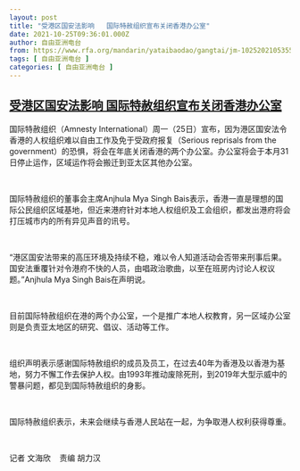 ```yaml
---
layout: post
title: "受港区国安法影响   国际特赦组织宣布关闭香港办公室"
date: 2021-10-25T09:36:01.000Z
author: 自由亚洲电台
from: https://www.rfa.org/mandarin/yataibaodao/gangtai/jm-10252021053555.html
tags: [ 自由亚洲电台 ]
categories: [ 自由亚洲电台 ]
---
```

<!--1635154561000-->
[受港区国安法影响   国际特赦组织宣布关闭香港办公室](https://www.rfa.org/mandarin/yataibaodao/gangtai/jm-10252021053555.html)
------

<div>
<p>国际特赦组织（Amnesty International）周一（25日）宣布，因为港区国安法令香港的人权组织难以自由工作及免于受政府报复（Serious reprisals from the government）的恐惧，将会在年底关闭香港的两个办公室。办公室将会于本月31日停止运作，区域运作将会搬迁到亚太区其他办公室。</p><p> </p><p>国际特赦组织的董事会主席Anjhula Mya Singh Bais表示，香港一直是理想的国际公民组织区域基地，但近来港府针对本地人权组织及工会组织，都发出港府将会打压城市内的所有异见声音的讯号。</p><p> </p><p>“港区国安法带来的高压环境及持续不稳，难以令人知道活动会否带来刑事后果。国安法重覆针对令港府不快的人员，由唱政治歌曲，以至在班房内讨论人权议题。”Anjhula Mya Singh Bais在声明说。</p><p> </p><p>目前国际特赦组织在港的两个办公室，一个是推广本地人权教育，另一区域办公室则是负责亚太地区的研究、倡议、活动等工作。</p><p> </p><p>组织声明表示感谢国际特赦组织的成员及员工，在过去40年为香港及以香港为基地，努力不懈工作去保护人权。由1993年推动废除死刑，到2019年大型示威中的警暴问题，都见到国际特赦组织的身影。</p><p> </p><p>国际特赦组织表示，未来会继续与香港人民站在一起，为争取港人权利获得尊重。</p><p> </p><p>记者 文海欣    责编 胡力汉</p>
</div>
